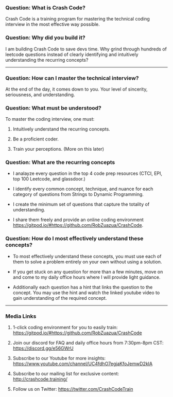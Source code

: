 ### Question: What is Crash Code?

Crash Code is a training program for mastering the technical coding interview in the most effective way possible.

### Question: Why did you build it?

I am building Crash Code to save devs time. Why grind through hundreds of leetcode questions instead of clearly identifying and intuitively understanding the recurring concepts?

---

### Question: How can I master the technical interview?

At the end of the day, it comes down to you. Your level of sincerity, seriousness, and understanding.

### Question: What must be understood?

To master the coding interview, one must:

1. Intuitively understand the recurring concepts.

2. Be a proficient coder. 

3. Train your perceptions. (More on this later)

### Question: What are the recurring concepts

- I analayze every question in the top 4 code prep resources (CTCI, EPI, top 100 Leetcode, and glassdoor.) 

- I identify every common concept, technique, and nuance for each category of questions from Strings to Dynamic Programming.

- I create the minimum set of questions that capture the totality of understanding. 

- I share them freely and provide an online coding environment https://gitpod.io/#https://github.com/RobZuazua/CrashCode.

### Question: How do I most effectively understand these concepts?

- To most effectively understand these concepts, you must use each of them to solve a problem entirely on your own without using a solution.

- If you get stuck on any question for more than a few minutes, move on and come to my daily office hours where I will provide light guidance. 

- Additionally each question has a hint that links the question to the concept. You may use the hint and watch the linked youtube video to gain understanding of the required concept. 

---

### Media Links

1. 1-click coding environment for you to easily train: https://gitpod.io/#https://github.com/RobZuazua/CrashCode

2. Join our discord for FAQ and daily office hours from 7:30pm-8pm CST: https://discord.gg/e56GWrU

3. Subscribe to our Youtube for more insights: https://www.youtube.com/channel/UC4fdhO7egjaKfoJemwD2kIA

4. Subscribe to our mailing list for exclusive content: http://crashcode.training/

5. Follow us on Twitter: https://twitter.com/CrashCodeTrain
